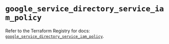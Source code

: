# `google_service_directory_service_iam_policy`

Refer to the Terraform Registry for docs: [`google_service_directory_service_iam_policy`](https://registry.terraform.io/providers/hashicorp/google-beta/6.30.0/docs/resources/google_service_directory_service_iam_policy).
